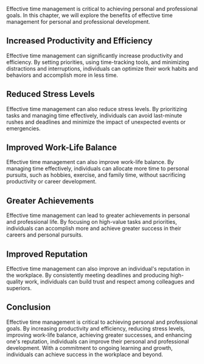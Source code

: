 
Effective time management is critical to achieving personal and professional goals. In this chapter, we will explore the benefits of effective time management for personal and professional development.

Increased Productivity and Efficiency
-------------------------------------

Effective time management can significantly increase productivity and efficiency. By setting priorities, using time-tracking tools, and minimizing distractions and interruptions, individuals can optimize their work habits and behaviors and accomplish more in less time.

Reduced Stress Levels
---------------------

Effective time management can also reduce stress levels. By prioritizing tasks and managing time effectively, individuals can avoid last-minute rushes and deadlines and minimize the impact of unexpected events or emergencies.

Improved Work-Life Balance
--------------------------

Effective time management can also improve work-life balance. By managing time effectively, individuals can allocate more time to personal pursuits, such as hobbies, exercise, and family time, without sacrificing productivity or career development.

Greater Achievements
--------------------

Effective time management can lead to greater achievements in personal and professional life. By focusing on high-value tasks and priorities, individuals can accomplish more and achieve greater success in their careers and personal pursuits.

Improved Reputation
-------------------

Effective time management can also improve an individual's reputation in the workplace. By consistently meeting deadlines and producing high-quality work, individuals can build trust and respect among colleagues and superiors.

Conclusion
----------

Effective time management is critical to achieving personal and professional goals. By increasing productivity and efficiency, reducing stress levels, improving work-life balance, achieving greater successes, and enhancing one's reputation, individuals can improve their personal and professional development. With a commitment to ongoing learning and growth, individuals can achieve success in the workplace and beyond.
